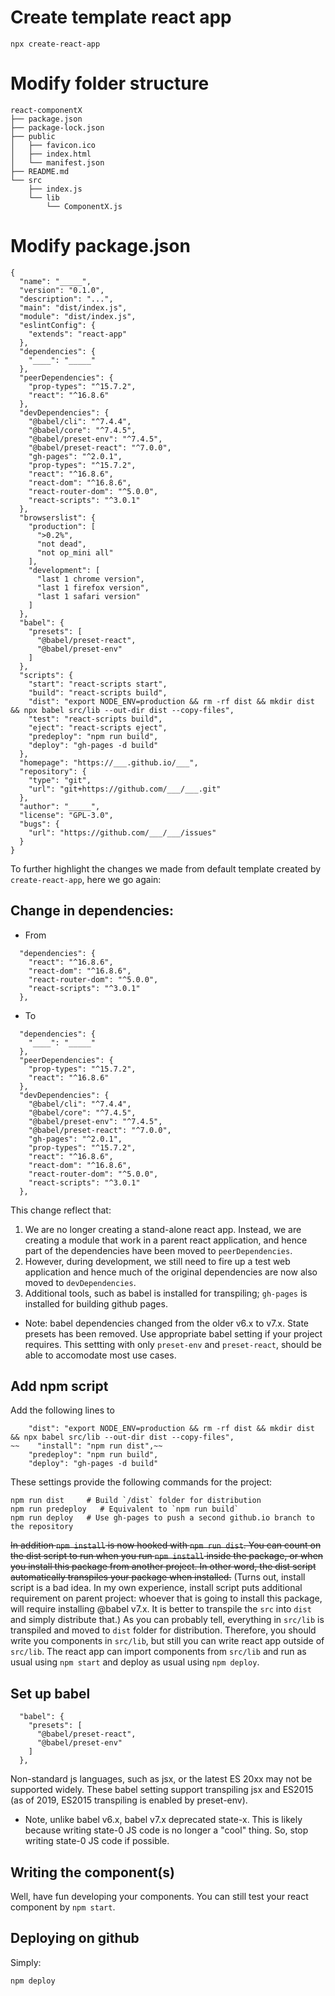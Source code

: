 # Create template react app
```
npx create-react-app
```

# Modify folder structure
```
react-componentX
├── package.json
├── package-lock.json
├── public
│   ├── favicon.ico
│   ├── index.html
│   └── manifest.json
├── README.md
└── src
    ├── index.js
    └── lib
        └── ComponentX.js
```

# Modify package.json
```
{
  "name": "_____",
  "version": "0.1.0",
  "description": "...",
  "main": "dist/index.js",
  "module": "dist/index.js",
  "eslintConfig": {
    "extends": "react-app"
  },
  "dependencies": {
    "____": "_____"
  },
  "peerDependencies": {
    "prop-types": "^15.7.2",
    "react": "^16.8.6"
  },
  "devDependencies": {
    "@babel/cli": "^7.4.4",
    "@babel/core": "^7.4.5",
    "@babel/preset-env": "^7.4.5",
    "@babel/preset-react": "^7.0.0",
    "gh-pages": "^2.0.1",
    "prop-types": "^15.7.2",
    "react": "^16.8.6",
    "react-dom": "^16.8.6",
    "react-router-dom": "^5.0.0",
    "react-scripts": "^3.0.1"
  },
  "browserslist": {
    "production": [
      ">0.2%",
      "not dead",
      "not op_mini all"
    ],
    "development": [
      "last 1 chrome version",
      "last 1 firefox version",
      "last 1 safari version"
    ]
  },
  "babel": {
    "presets": [
      "@babel/preset-react",
      "@babel/preset-env"
    ]
  },
  "scripts": {
    "start": "react-scripts start",
    "build": "react-scripts build",
    "dist": "export NODE_ENV=production && rm -rf dist && mkdir dist && npx babel src/lib --out-dir dist --copy-files",
    "test": "react-scripts build",
    "eject": "react-scripts eject",
    "predeploy": "npm run build",
    "deploy": "gh-pages -d build"
  },
  "homepage": "https://___.github.io/___",
  "repository": {
    "type": "git",
    "url": "git+https://github.com/___/___.git"
  },
  "author": "_____",
  "license": "GPL-3.0",
  "bugs": {
    "url": "https://github.com/___/___/issues"
  }
}
```

To further highlight the changes we made from default template created by `create-react-app`, here we go again:

## Change in dependencies:
* From
```
  "dependencies": {
    "react": "^16.8.6",
    "react-dom": "^16.8.6",
    "react-router-dom": "^5.0.0",
    "react-scripts": "^3.0.1"
  },
```
* To
```
  "dependencies": {
    "____": "_____"
  },
  "peerDependencies": {
    "prop-types": "^15.7.2",
    "react": "^16.8.6"
  },
  "devDependencies": {
    "@babel/cli": "^7.4.4",
    "@babel/core": "^7.4.5",
    "@babel/preset-env": "^7.4.5",
    "@babel/preset-react": "^7.0.0",
    "gh-pages": "^2.0.1",
    "prop-types": "^15.7.2",
    "react": "^16.8.6",
    "react-dom": "^16.8.6",
    "react-router-dom": "^5.0.0",
    "react-scripts": "^3.0.1"
  },
```

This change reflect that:
1) We are no longer creating a stand-alone react app. Instead, we are creating a module that work in a parent react application, and hence part of the dependencies have been moved to `peerDependencies`.
2) However, during development, we still need to fire up a test web application and hence much of the original dependencies are now also moved to `devDependencies`.
3) Additional tools, such as babel is installed for transpiling; `gh-pages` is installed for building github pages.
* Note: babel dependencies changed from the older v6.x to v7.x. State presets has been removed. Use appropriate babel setting if your project requires. This settting with only `preset-env` and `preset-react`, should be able to accomodate most use cases.

## Add npm script
Add the following lines to 
```
    "dist": "export NODE_ENV=production && rm -rf dist && mkdir dist && npx babel src/lib --out-dir dist --copy-files",
~~    "install": "npm run dist",~~
    "predeploy": "npm run build",
    "deploy": "gh-pages -d build"
```
These settings provide the following commands for the project:
```
npm run dist     # Build `/dist` folder for distribution
npm run predeploy   # Equivalent to `npm run build`
npm run deploy   # Use gh-pages to push a second github.io branch to the repository
```
~~In addition `npm install` is now hooked with `npm run dist`. You can count on the dist script to run when you run `npm install` inside the package, or when you install this package from another project. In other word, the dist script automatically transpiles your package when installed.~~ (Turns out, install script is a bad idea. In my own experience, install script puts additional requirement on parent project: whoever that is going to install this package, will require installing @babel v7.x. It is better to transpile the `src` into `dist` and simply distribute that.)
As you can probably tell, everything in `src/lib` is transpiled and moved to `dist` folder for distribution. Therefore, you should write you components in `src/lib`, but still you can write react app outside of `src/lib`. The react app can import components from `src/lib` and run as usual using `npm start` and deploy as usual using `npm deploy`.

## Set up babel
```
  "babel": {
    "presets": [
      "@babel/preset-react",
      "@babel/preset-env"
    ]
  },
```
Non-standard js languages, such as jsx, or the latest ES 20xx may not be supported widely. These babel setting support transpiling jsx and ES2015 (as of 2019, ES2015 transpiling is enabled by preset-env).
* Note, unlike babel v6.x, babel v7.x deprecated state-x. This is likely because writing state-0 JS code is no longer a "cool" thing. So, stop writing state-0 JS code if possible.

## Writing the component(s)
Well, have fun developing your components. You can still test your react component by `npm start`.

## Deploying on github
Simply:
```
npm deploy
```
